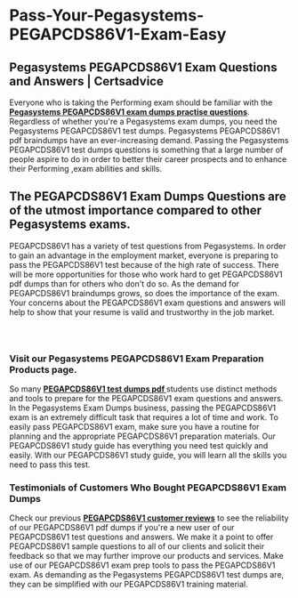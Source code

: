 # Pass-Your-Pegasystems-PEGAPCDS86V1-Exam-Easy
<h2><strong>Pegasystems PEGAPCDS86V1 Exam Questions and Answers | Certsadvice</strong></h2> <p>Everyone who is taking the Performing exam should be familiar with the <a href="http://www.certsadvice.com/pegasystems/pegapcds86v1-practice-questions"><strong>Pegasystems PEGAPCDS86V1 exam dumps practise questions</strong></a>. Regardless of whether you&#39;re a Pegasystems exam dumps, you need the Pegasystems PEGAPCDS86V1 test dumps. Pegasystems PEGAPCDS86V1 pdf braindumps have an ever-increasing demand. Passing the Pegasystems PEGAPCDS86V1 test dumps questions is something that a large number of people aspire to do in order to better their career prospects and to enhance their Performing ,exam abilities and skills.</p> <h2><strong>The PEGAPCDS86V1 Exam Dumps Questions are of the utmost importance compared to other Pegasystems exams.</strong></h2> <p>PEGAPCDS86V1 has a variety of test questions from Pegasystems. In order to gain an advantage in the employment market, everyone is preparing to pass the PEGAPCDS86V1 test because of the high rate of success. There will be more opportunities for those who work hard to get PEGAPCDS86V1 pdf dumps than for others who don&#39;t do so. As the demand for PEGAPCDS86V1 braindumps grows, so does the importance of the exam. Your concerns about the PEGAPCDS86V1 exam questions and answers will help to show that your resume is valid and trustworthy in the job market.</p> <p><a href="http://www.certsadvice.com/pegasystems/pegapcds86v1-practice-questions" style="display: block; padding: 1em 0; text-align: center; "><img alt="" src="https://1.bp.blogspot.com/-RUOr8Wn-CRk/YUYAxC8kcHI/AAAAAAAAAnw/F7BbdI3tw8QDj5z8iX0vQAioQzKiUxduwCLcBGAsYHQ/s0/unnamed.jpg" /></a></p> <h3><strong>Visit our Pegasystems PEGAPCDS86V1 Exam Preparation Products page.</strong></h3> <p>So many <a href="http://www.certsadvice.com/pegasystems/pegapcds86v1-practice-questions"><strong>PEGAPCDS86V1 test dumps pdf </strong></a>students use distinct methods and tools to prepare for the PEGAPCDS86V1 exam questions and answers. In the Pegasystems Exam Dumps business, passing the PEGAPCDS86V1 exam is an extremely difficult task that requires a lot of time and work. To easily pass PEGAPCDS86V1 exam, make sure you have a routine for planning and the appropriate PEGAPCDS86V1 preparation materials. Our PEGAPCDS86V1 study guide has everything you need test quickly and easily. With our PEGAPCDS86V1 study guide, you will learn all the skills you need to pass this test.</p> <h3><strong>Testimonials of Customers Who Bought PEGAPCDS86V1 Exam Dumps</strong></h3> <p>Check our previous <a href="http://www.certsadvice.com/pegasystems/pegapcds86v1-practice-questions"><strong>PEGAPCDS86V1 customer reviews</strong></a> to see the reliability of our PEGAPCDS86V1 pdf dumps if you&#39;re a new user of our PEGAPCDS86V1 test questions and answers. We make it a point to offer PEGAPCDS86V1 sample questions to all of our clients and solicit their feedback so that we may further improve our products and services. Make use of our PEGAPCDS86V1 exam prep tools to pass the PEGAPCDS86V1 exam. As demanding as the Pegasystems PEGAPCDS86V1 test dumps are, they can be simplified with our PEGAPCDS86V1 training material.</p>

